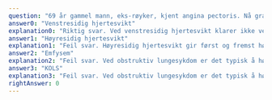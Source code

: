 ```yaml
---
question: "69 år gammel mann, eks-røyker, kjent angina pectoris. Nå gradvis økende tungpust over 3 uker, samt tørrhoste, uten holdepunkt for infeksjon. Lungeauskultasjon: knatrelyder under inspirasjon, bilateralt basalt. Ingen ødem i underekstremiteter. Normal Hb, hvite, CRP og kreatinin. Hva anses som mest sannsynlige diagnose?"
answer0: "Venstresidig hjertesvikt"
explanation0: "Riktig svar. Ved venstresidig hjertesvikt klarer ikke venstre ventrikkel å pumpe blodet unna raskt nok, og blodet stuver seg i lungene. Dette kan føre til presipiterende stuvning eller regulært lungeødem, avhengig av alvorlighetsgrad og tid, og gir økt pulmonalt kapillartrykk, interstitiell væskeovergang og etterhvert økt væske i alveoler, påvirket av G-vektor og hydrostatisk fordelt, og gir videre knatrelyder basalt bilateralt ved auskultasjon (væske i terminale bronkiol, sacculus og alveoli, høres spesielt godt ved inspirasjon - gir tungpust og innledningsvis tørr hoste)."
answer1: "Høyresidig hjertesvikt"
explanation1: "Feil svar. Høyresidig hjertesvikt gir først og fremst høyere venetrykk sentralt på høyre side (v. jugularis, vena cava og underekstremitetsvener), og med hjelp av G-vektor utvikles deklive ødem, trykkmediert væskeovergang til interstitiet, inkludert underekstremitetsødem)."
answer2: "Emfysem"
explanation2: "Feil svar. Ved obstruktiv lungesykdom er det typisk å høre pipelyder (spesielt i ekspiriet), og i tillegg redusert respirasjonslyd ved emfysem."
answer3: "KOLS"
explanation3: "Feil svar. Ved obstruktiv lungesykdom er det typisk å høre pipelyder i ekspiriet (primært ikke knatrelyder)."
rightAnswer: 0
---
```


